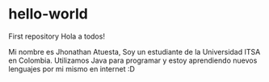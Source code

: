 # hello-world
First repository
Hola a todos!

Mi nombre es Jhonathan Atuesta, Soy un estudiante de la Universidad ITSA en Colombia.
Utilizamos Java para programar y estoy aprendiendo nuevos lenguajes por mi mismo en internet :D
